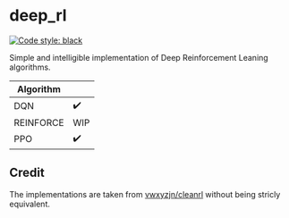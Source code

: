 # deep_rl

[![Code style: black](https://img.shields.io/badge/code%20style-black-000000.svg)](https://github.com/psf/black)

Simple and intelligible implementation of Deep Reinforcement Leaning algorithms. 

| Algorithm |                    |
| --------- | ------------------ |
| DQN       | :heavy_check_mark: |
| REINFORCE | WIP                |
| PPO       | :heavy_check_mark: |


## Credit

The implementations are taken from [vwxyzjn/cleanrl](https://github.com/vwxyzjn/cleanrl) without being stricly equivalent.
